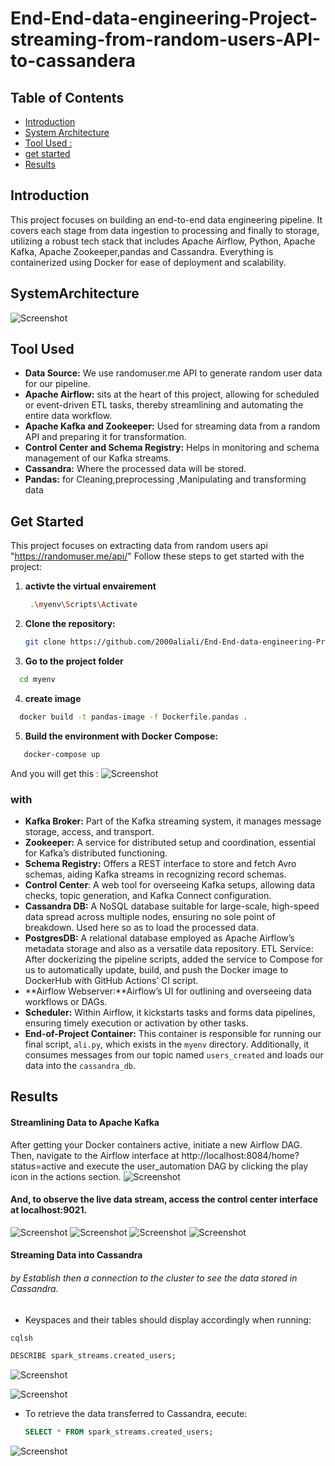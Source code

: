 # End-End-data-engineering-Project-streaming-from-random-users-API-to-cassandera



<!-- TABLE OF CONTENTS -->
## Table of Contents
- [Introduction](#introduction)
- [System Architecture](#SystemArchitecture)
- [Tool Used :](#ToolUsed )
- [get started](#getstarted)
- [Results](#license)
<!-- END OF TABLE OF CONTENTS -->




<a name="introduction"></a>
## Introduction
This project focuses on building an end-to-end data engineering pipeline. It covers each stage from data ingestion to processing and finally to storage, utilizing a robust tech stack that includes Apache Airflow, Python, Apache Kafka, Apache Zookeeper,pandas and Cassandra. Everything is containerized using Docker for ease of deployment and scalability.

<a name="SystemArchitecture"></a>
## SystemArchitecture
![Screenshot](https://github.com/2000aliali/End-End-data-engineering-Project-streaming-from-random-users-API-to-cassandera/blob/master/images/Image1.png)



<a name="ToolUsed "></a>
## Tool Used


- **Data Source:** We use randomuser.me API to generate random user data for our pipeline.
- **Apache Airflow:** sits at the heart of this project, allowing for scheduled or event-driven ETL tasks, thereby streamlining and automating the entire data workflow.
- **Apache Kafka and Zookeeper:** Used for streaming data from a random API and preparing it for transformation.
- **Control Center and Schema Registry:** Helps in monitoring and schema management of our Kafka streams.
- **Cassandra:** Where the processed data will be stored.
- **Pandas:** for Cleaning,preprocessing ,Manipulating and transforming data

<a name="getstarted"></a>


## Get Started
This project focuses on extracting data from random users api "https://randomuser.me/api/"
Follow these steps to get started with the project:
1. **activte the virtual envairement**
    ```sh
     .\myenv\Scripts\Activate   
2. **Clone the repository:**
   ```sh
   git clone https://github.com/2000aliali/End-End-data-engineering-Project-streaming-from-random-users-API-to-cassandera.git
3. **Go to the project folder**
 ```sh
   cd myenv
```
4. **create image**
 ```sh
   docker build -t pandas-image -f Dockerfile.pandas . 
 ```
5. **Build the environment with Docker Compose:**
```sh
   docker-compose up
 ```
And you will get this :
![Screenshot](https://github.com/2000aliali/End-End-data-engineering-Project-streaming-from-random-users-API-to-cassandera/blob/master/images/image%205.png)

### with
- **Kafka Broker:** Part of the Kafka streaming system, it manages message storage, access, and transport.
- **Zookeeper:** A service for distributed setup and coordination, essential for Kafka’s distributed functioning.
- **Schema Registry:** Offers a REST interface to store and fetch Avro schemas, aiding Kafka streams in recognizing record schemas.
- **Control Center**: A web tool for overseeing Kafka setups, allowing data checks, topic generation, and Kafka Connect configuration.
- **Cassandra DB:** A NoSQL database suitable for large-scale, high-speed data spread across multiple nodes, ensuring no sole point of breakdown. Used here so as to load the processed data.
- **PostgresDB:** A relational database employed as Apache Airflow’s metadata storage and also as a versatile data repository.
ETL Service: After dockerizing the pipeline scripts, added the service to Compose for us to automatically update, build, and push the Docker image to DockerHub with GitHub Actions’ CI script.
- **Airflow Webserver:**Airflow’s UI for outlining and overseeing data workflows or DAGs.
- **Scheduler:** Within Airflow, it kickstarts tasks and forms data pipelines, ensuring timely execution or activation by other tasks.
- **End-of-Project Container:** This container is responsible for running our final script, `ali.py`, which exists in the `myenv` directory. Additionally, it consumes messages from our topic named `users_created` and loads our data into the `cassandra_db`.




<a name="license"></a>
## Results
#### Streamlining Data to Apache Kafka

After getting your Docker containers active, initiate a new Airflow DAG. Then, navigate to the Airflow interface at http://localhost:8084/home?status=active and execute the user_automation DAG by clicking the play icon in the actions section.
![Screenshot](https://github.com/2000aliali/End-End-data-engineering-Project-streaming-from-random-users-API-to-cassandera/blob/master/images/image%203.png)


 ####  And, to observe the live data stream, access the control center interface at localhost:9021.
 ![Screenshot](https://github.com/2000aliali/End-End-data-engineering-Project-streaming-from-random-users-API-to-cassandera/blob/master/images/image15.png)
 ![Screenshot](https://github.com/2000aliali/End-End-data-engineering-Project-streaming-from-random-users-API-to-cassandera/blob/master/images/image8.png)
 ![Screenshot](https://github.com/2000aliali/End-End-data-engineering-Project-streaming-from-random-users-API-to-cassandera/blob/master/images/image9.png)
 ![Screenshot](https://github.com/2000aliali/End-End-data-engineering-Project-streaming-from-random-users-API-to-cassandera/blob/master/images/image10.png)
    
#### Streaming Data into Cassandra

 ###### by Establish then a connection to the cluster to see the data stored in Cassandra.
 - Keyspaces and their tables should display accordingly when running:
  ```sh
cqlsh
 ```
  ```sql
DESCRIBE spark_streams.created_users;
 ```
 ![Screenshot](https://github.com/2000aliali/End-End-data-engineering-Project-streaming-from-random-users-API-to-cassandera/blob/master/images/image%201.png)
 
 ![Screenshot](https://github.com/2000aliali/End-End-data-engineering-Project-streaming-from-random-users-API-to-cassandera/blob/master/images/image%202.png)



- To retrieve the data transferred to Cassandra, eecute:
  
  ```sql
  SELECT * FROM spark_streams.created_users;
   ```
  
 
 ![Screenshot](https://github.com/2000aliali/End-End-data-engineering-Project-streaming-from-random-users-API-to-cassandera/blob/master/images/iamge%204.png)
 
 


 
 
 

